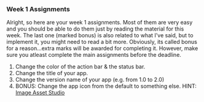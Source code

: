 ### Week 1 Assignments 
Alright, so here are your week 1 assignments. Most of them are very easy and you should be able to do them just by reading the material for this week. The last one (marked bonus) is also related to what I've said, but to implement it, you might need to read a bit more. Obviously, its called bonus for a reason...extra marks will be awarded for completing it. However, make sure you atleast complete the main assignments before the deadline.

1. Change the color of the action bar & the status bar.
2. Change the title of your app.
3. Change the version name of your app (e.g. from 1.0 to 2.0)
4. BONUS: Change the app icon from the default to something else. HINT: [Image Asset Studio](https://developer.android.com/studio/write/image-asset-studio#about)
